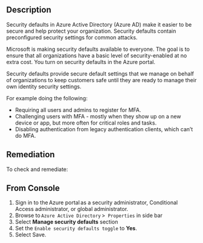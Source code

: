 ## Description

Security defaults in Azure Active Directory (Azure AD) make it easier to be secure and help protect your organization. Security defaults contain preconfigured security settings for common attacks.

Microsoft is making security defaults available to everyone. The goal is to ensure that all organizations have a basic level of security-enabled at no extra cost. You turn on security defaults in the Azure portal.

Security defaults provide secure default settings that we manage on behalf of organizations to keep customers safe until they are ready to manage their own identity security settings.

For example doing the following:
  - Requiring all users and admins to register for MFA.
  - Challenging users with MFA - mostly when they show up on a new device or app, but more often for critical roles and tasks.
  - Disabling authentication from legacy authentication clients, which can’t do MFA.

## Remediation

To check and remediate:

## From Console

1. Sign in to the Azure portal as a security administrator, Conditional Access administrator, or global administrator.
2. Browse to `Azure Active Directory` >` Properties` in side bar
3. Select **Manage security defaults** section
4. Set the `Enable security defaults toggle` to **Yes**.
5. Select Save.
